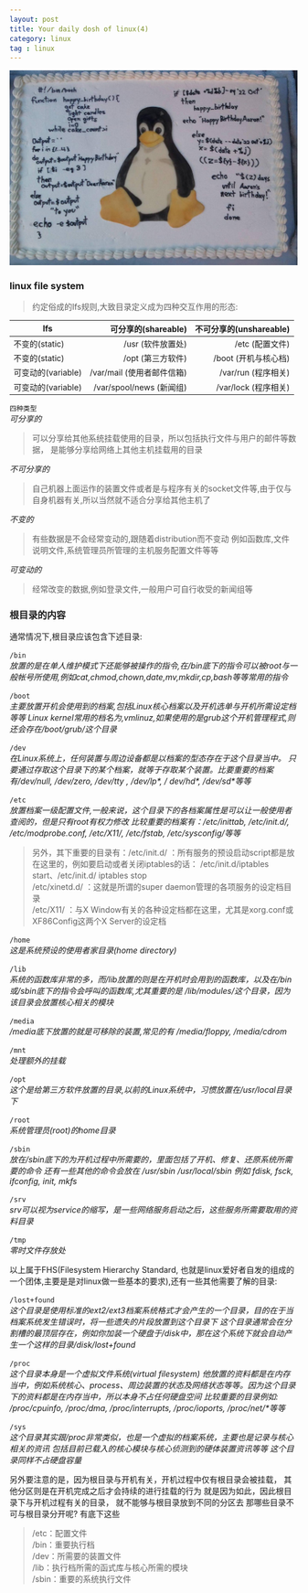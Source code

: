 ```yaml
---
layout: post
title: Your daily dosh of linux(4)
category: linux
tag : linux
---
```

<img src="/img/in-post/linux.jpg">

### linux file system  

>约定俗成的lfs规则,大致目录定义成为四种交互作用的形态:


| lfs        |可分享的(shareable)|不可分享的(unshareable)|
| -------    | --------:        | ----:|
| 不变的(static)|/usr (软件放置处)|/etc (配置文件)|
| 不变的(static)|/opt (第三方软件)|/boot (开机与核心档)|
| 可变动的(variable)|/var/mail (使用者邮件信箱)|/var/run (程序相关)|	
| 可变动的(variable)|/var/spool/news (新闻组)|/var/lock (程序相关)|	

`四种类型`  
*可分享的*  
>可以分享给其他系统挂载使用的目录，所以包括执行文件与用户的邮件等数据， 是能够分享给网络上其他主机挂载用的目录  

*不可分享的*  
>自己机器上面运作的装置文件或者是与程序有关的socket文件等,由于仅与自身机器有关,所以当然就不适合分享给其他主机了  

*不变的*  
>有些数据是不会经常变动的,跟随着distribution而不变动 例如函数库,文件说明文件,系统管理员所管理的主机服务配置文件等等  

*可变动的*  
>经常改变的数据,例如登录文件,一般用户可自行收受的新闻组等  

### 根目录的内容  
通常情况下,根目录应该包含下述目录:  
  
`/bin`   
*放置的是在单人维护模式下还能够被操作的指令,在/bin底下的指令可以被root与一般帐号所使用,例如cat,chmod,chown,date,mv,mkdir,cp,bash等等常用的指令*   

`/boot`  
*主要放置开机会使用到的档案,包括Linux核心档案以及开机选单与开机所需设定档等等 Linux kernel常用的档名为,vmlinuz,如果使用的是grub这个开机管理程式,则还会存在/boot/grub/这个目录*    

`/dev`  
*在Linux系统上，任何装置与周边设备都是以档案的型态存在于这个目录当中。 只要通过存取这个目录下的某个档案，就等于存取某个装置。比要重要的档案有/dev/null, /dev/zero, /dev/tty , /dev/lp\*, / dev/hd\*, /dev/sd\*等等*  

`/etc`  
*放置档案一级配置文件,一般来说，这个目录下的各档案属性是可以让一般使用者查阅的，但是只有root有权力修改 比较重要的档案有：/etc/inittab, /etc/init.d/, /etc/modprobe.conf, /etc/X11/, /etc/fstab, /etc/sysconfig/等等*   
>另外，其下重要的目录有：/etc/init.d/ ：所有服务的预设启动script都是放在这里的，例如要启动或者关闭iptables的话： /etc/init.d/iptables start、/etc/init.d/ iptables stop  
>/etc/xinetd.d/ ：这就是所谓的super daemon管理的各项服务的设定档目录  
>/etc/X11/ ：与X Window有关的各种设定档都在这里，尤其是xorg.conf或XF86Config这两个X Server的设定档  


`/home`  
*这是系统预设的使用者家目录(home directory)*  

`/lib`  
*系统的函数库非常的多，而/lib放置的则是在开机时会用到的函数库，以及在/bin或/sbin底下的指令会呼叫的函数库,尤其重要的是 /lib/modules/这个目录，因为该目录会放置核心相关的模块*  

`/media`  
*/media底下放置的就是可移除的装置,常见的有 /media/floppy, /media/cdrom*  

`/mnt`  
*处理额外的挂载*  

`/opt`  
*这个是给第三方软件放置的目录,以前的Linux系统中，习惯放置在/usr/local目录下*  

`/root`  
*系统管理员(root)的home目录*  

`/sbin`  
*放在/sbin底下的为开机过程中所需要的，里面包括了开机、修复、还原系统所需要的命令 还有一些其他的命令会放在 /usr/sbin /usr/local/sbin 例如 fdisk, fsck, ifconfig, init, mkfs*  

`/srv`  
*srv可以视为service的缩写，是一些网络服务启动之后，这些服务所需要取用的资料目录*  

`/tmp`  
*零时文件存放处*  

以上属于FHS(Filesystem Hierarchy Standard, 也就是linux爱好者自发的组成的一个团体,主要是是对linux做一些基本的要求),还有一些其他需要了解的目录:  


`/lost+found`  
*这个目录是使用标准的ext2/ext3档案系统格式才会产生的一个目录，目的在于当档案系统发生错误时，将一些遗失的片段放置到这个目录下 这个目录通常会在分割槽的最顶层存在，例如你加装一个硬盘于/disk中，那在这个系统下就会自动产生一个这样的目录/disk/lost+found*  

`/proc`  
*这个目录本身是一个虚拟文件系统(virtual filesystem) 他放置的资料都是在内存当中，例如系统核心、process、周边装置的状态及网络状态等等。因为这个目录下的资料都是在内存当中，所以本身不占任何硬盘空间 比较重要的目录例如: /proc/cpuinfo, /proc/dma, /proc/interrupts, /proc/ioports, /proc/net/\*等等*  

`/sys`  
*这个目录其实跟/proc非常类似，也是一个虚拟的档案系统，主要也是记录与核心相关的资讯 包括目前已载入的核心模块与核心侦测到的硬体装置资讯等等 这个目录同样不占硬盘容量*  


另外要注意的是，因为根目录与开机有关，开机过程中仅有根目录会被挂载， 其他分区则是在开机完成之后才会持续的进行挂载的行为 就是因为如此，因此根目录下与开机过程有关的目录， 就不能够与根目录放到不同的分区去 那哪些目录不可与根目录分开呢? 有底下这些

>/etc：配置文件  
>/bin：重要执行档  
>/dev：所需要的装置文件  
>/lib：执行档所需的函式库与核心所需的模块  
>/sbin：重要的系统执行文件  


    





